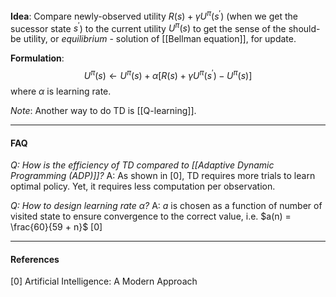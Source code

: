 **Idea**: Compare newly-observed utility $R(s) + \gamma U^{\pi}(s^{\prime})$ (when we get the sucessor state $s^{\prime}$) to the current utility $U^{\pi}(s)$ to get the sense of the should-be utility, or *equilibrium* - solution of [[Bellman equation]], for update.

**Formulation**:
$$U^{\pi}(s) \leftarrow U^{\pi}(s) + \alpha \left[ R(s) + \gamma U^{\pi}(s^{\prime}) - U^{\pi}(s)\right]$$
where $\alpha$ is learning rate.

*Note*: Another way to do TD is [[Q-learning]].

---
#### FAQ

*Q: How is the efficiency of TD compared to [[Adaptive Dynamic Programming (ADP)]]?*
A: As shown in [0], TD requires more trials to learn optimal policy. Yet, it requires less computation per observation.

*Q: How to design learning rate $\alpha$?*
A: $a$ is chosen as a function of number of visited state to ensure convergence to the correct value, i.e. $a(n) = \frac{60}{59 + n}$ [0]

---
#### References
[0] Artificial Intelligence: A Modern Approach